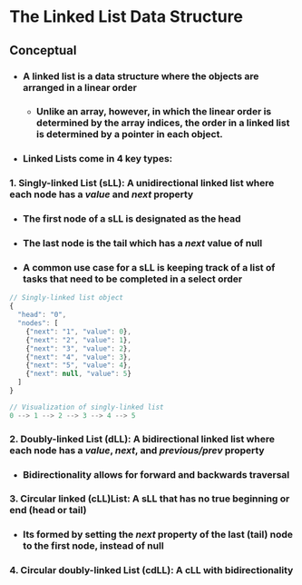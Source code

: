 # The **Linked List** Data Structure

## Conceptual
- ### A linked list is a data structure where the objects are arranged in a linear order
  - ### Unlike an array, however, in which the linear order is determined by the array indices, the order in a linked list is determined by a pointer in each object.
- ### Linked Lists come in 4 key types:
### 1. **Singly-linked List (sLL)**: A unidirectional linked list where each node has a *value* and *next* property 
  - ### The first node of a sLL is designated as the **head**
  - ### The last node is the **tail** which has a *next* value of null
  - ### A common use case for a sLL is keeping track of a list of tasks that need to be completed in a select order


```js
// Singly-linked list object
{
  "head": "0",
  "nodes": [
    {"next": "1", "value": 0},
    {"next": "2", "value": 1},
    {"next": "3", "value": 2},
    {"next": "4", "value": 3},
    {"next": "5", "value": 4},
    {"next": null, "value": 5}
  ]
}

// Visualization of singly-linked list
0 --> 1 --> 2 --> 3 --> 4 --> 5
```
### 2. **Doubly-linked List (dLL)**: A bidirectional linked list where each node has a *value*, *next*, and *previous/prev* property
  - ### Bidirectionality allows for forward and backwards traversal 


### 3. **Circular linked (cLL)List**: A sLL that has no true beginning or end (head or tail)
  - ### Its formed by setting the *next* property of the last (tail) node to the first node, instead of null


### 4. **Circular doubly-linked List (cdLL)**: A cLL with bidirectionality